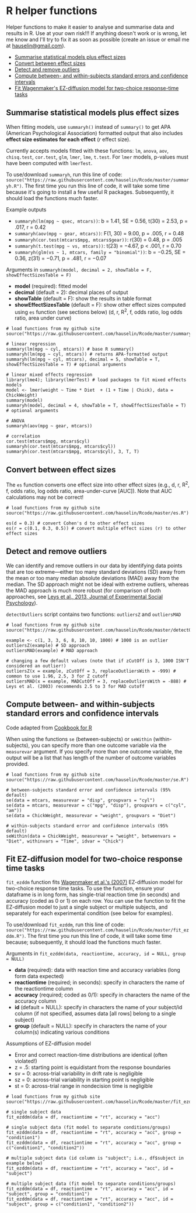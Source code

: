 # R helper functions

Helper functions to make it easier to analyse and summarise data and results in R. Use at your own risk!!! If anything doesn't work or is wrong, let me know and I'll try to fix it as soon as possible (create an issue or email me at hauselin@gmail.com).

- [Summarise statistical models plus effect sizes](#summarise-statistical-models-plus-effect-sizes)
- [Convert between effect sizes](#convert-between-effect-sizes)
- [Detect and remove outliers](#detect-and-remove-outliers)
- [Compute between- and within-subjects standard errors and confidence intervals](#compute-between--and-within-subjects-standard-errors-and-confidence-intervals)
- [Fit Wagenmaker's EZ-diffusion model for two-choice response-time tasks](#fit-ez-diffusion-model-for-two-choice-response-time-tasks)

## Summarise statistical models plus effect sizes

When fitting models, use ```summaryh()``` instead of ```summary()``` to get APA (American Psychological Association) formatted output that also includes **effect size estimates for each effect** (*r* effect size).

Currently accepts models fitted with these functions: ```lm```, ```anova```, ```aov```, ```chisq.test```, ```cor.test```, ```glm```, ```lmer```, ```lme```, ```t.test```. For ```lmer``` models, p-values must have been computed with ```lmerTest```.

To use/download ```summaryh```, run this line of code: ```source("https://raw.githubusercontent.com/hauselin/Rcode/master/summaryh.R")```. The first time you run this line of code, it will take some time because it's going to install a few useful R packages. Subsequently, it should load the functions much faster.

Example outputs

* ```summaryh(lm(mpg ~ qsec, mtcars))```: b = 1.41, SE = 0.56, t(30) = 2.53, p = .017, r = 0.42
* ```summaryh(aov(mpg ~ gear, mtcars))```: F(1, 30) = 9.00, p = .005, r = 0.48
* ```summaryh(cor.test(mtcars$mpg, mtcars$gear))```: r(30) = 0.48, p = .005
* ```summaryh(t.test(mpg ~ vs, mtcars))```: t(23) = −4.67, p < .001, r = 0.70
* ```summaryh(glm(vs ~ 1, mtcars, family = "binomial"))```: b = −0.25, SE = 0.36, z(31) = −0.71, p = .481, r = −0.07

Arguments in ```summaryh(model, decimal = 2, showTable = F, showEffectSizesTable = F)```

* **model** (required): fitted model
* **decimal** (default = 2): decimal places of output
* **showTable** (default = F): show the results in table format
* **showEffectSizesTable** (default = F): show other effect sizes computed using ```es``` function (see sections below) (d, r, R<sup>2</sup>, f, odds ratio, log odds ratio, area under curve)

```
# load functions from my github site
source("https://raw.githubusercontent.com/hauselin/Rcode/master/summaryh.R")

# linear regression
summary(lm(mpg ~ cyl, mtcars)) # base R summary()
summaryh(lm(mpg ~ cyl, mtcars)) # returns APA-formatted output
summaryh(lm(mpg ~ cyl, mtcars), decimal = 5, showTable = T, showEffectSizesTable = T) # optional arguments

# linear mixed effects regression
library(lme4); library(lmerTest) # load packages to fit mixed effects models
model <- lmer(weight ~ Time * Diet  + (1 + Time | Chick), data = ChickWeight)
summary(model)
summaryh(model, decimal = 4, showTable = T, showEffectSizesTable = T) # optional arguments

# ANOVA
summaryh(aov(mpg ~ gear, mtcars))

# correlation
cor.test(mtcars$mpg, mtcars$cyl)
summaryh(cor.test(mtcars$mpg, mtcars$cyl))
summaryh(cor.test(mtcars$mpg, mtcars$cyl), 3, T, T)
```

## Convert between effect sizes

The ```es``` function converts one effect size into other effect sizes (e.g., d, r, R<sup>2</sup>, f, odds ratio, log odds ratio, area-under-curve [AUC]). Note that AUC calculations may not be correct!

```
# load functions from my github site
source("https://raw.githubusercontent.com/hauselin/Rcode/master/es.R")

es(d = 0.3) # convert Cohen's d to other effect sizes
es(r = c(0.1, 0.3, 0.5)) # convert multiple effect sizes (r) to other effect sizes
```

## Detect and remove outliers
We can identify and remove outliers in our data by identifying data points that are too extreme—either too many standard deviations (SD) away from the mean or too many median absolute deviations (MAD) away from the median. The SD approach might not be ideal with extreme outliers, whereas the MAD approach is much more robust (for comparison of both approaches, see [Leys et al., 2013, Journal of Experimental Social Psychology](https://s3.amazonaws.com/academia.edu.documents/32918779/Leys_MAD_final_copy.pdf?AWSAccessKeyId=AKIAIWOWYYGZ2Y53UL3A&Expires=1522001231&Signature=RL2IhDQKFM8W9z32xELWJE%2BGWBM%3D&response-content-disposition=inline%3B%20filename%3DDetecting_outliers_Do_not_use_standard_d.pdf)).

```detectOutliers``` script contains two functions: ```outliersZ``` and ```outliersMAD```

```
# load functions from my github site
source("https://raw.githubusercontent.com/hauselin/Rcode/master/detectOutliers.R")

example <- c(1, 3, 3, 6, 8, 10, 10, 1000) # 1000 is an outlier
outliersZ(example) # SD approach
outliersMAD(example) # MAD approach

# changing a few default values (note that if zCutOff is 3, 1000 ISN'T considered an outlier!)
outliersZ(x = example, zCutOff = 3, replaceOutliersWith = -999) # common to use 1.96, 2.5, 3 for Z cutoff
outliersMAD(x = example, MADCutOff = 3, replaceOutliersWith = -888) # Leys et al. (2003) recommends 2.5 to 3 for MAD cutoff
```

## Compute between- and within-subjects standard errors and confidence intervals

Code adapted from <a href="http://www.cookbook-r.com/Graphs/Plotting_means_and_error_bars_(ggplot2)/">Cookbook for R</a>

When using the functions ```se``` (between-subjects) or ```seWithin``` (within-subjects), you can specify more than one outcome variable via the ```measurevar``` argument. If you specify more than one outcome variable, the output will be a list that has length of the number of outcome variables provided.

```
# load functions from my github site
source("https://raw.githubusercontent.com/hauselin/Rcode/master/se.R")

# between-subjects standard error and confidence intervals (95% default)
se(data = mtcars, measurevar = "disp", groupvars = "cyl")
se(data = mtcars, measurevar = c("mpg", "disp"), groupvars = c("cyl", "am"))
se(data = ChickWeight, measurevar = "weight", groupvars = "Diet")

# within-subjects standard error and confidence intervals (95% default)
seWithin(data = ChickWeight, measurevar = "weight", betweenvars = "Diet", withinvars = "Time", idvar = "Chick")
```

## Fit EZ-diffusion model for two-choice response time tasks
```fit_ezddm``` function fits [Wagenmaker et al.'s (2007)](https://link.springer.com/article/10.3758/BF03194023) EZ-diffusion model for two-choice response time tasks. To use the function, ensure your dataframe is in long form, has single-trial reaction time (in seconds) and accuracy (coded as 0 or 1) on each row. You can use the function to fit the EZ-diffusion model to just a single subject or multiple subjects, and separately for each experimental condition (see below for examples).

To use/download ```fit_ezddm```, run this line of code: ```source("https://raw.githubusercontent.com/hauselin/Rcode/master/fit_ezddm.R")```. The first time you run this line of code, it will take some time because; subsequently, it should load the functions much faster.

Arguments in ```fit_ezddm(data, reactiontime, accuracy, id = NULL, group = NULL)```

* **data** (required): data with reaction time and accuracy variables (long form data expected)
* **reactiontime** (required; in seconds): specify in characters the name of the reactiontime column
* **accuracy** (required; coded as 0/1): specify in characters the name of the accuracy column
* **id** (default = NULL): specify in characters the name of your subject/id column (if not specified, assumes data [all rows] belong to a single subject)
* **group** (default = NULL): specify in characters the name of your column(s) indicating various conditions

Assumptions of EZ-diffusion model

* Error and correct reaction-time distributions are identical (often violated!)
* z = .5: starting point is equidistant from the response boundaries
* sv = 0: across-trial variability in drift rate is negligible
* sz = 0: across-trial variability in starting point is negligible
* st = 0: across-trial range in nondecision time is negligible

```
# load functions from my github site
source("https://raw.githubusercontent.com/hauselin/Rcode/master/fit_ezddm.R")

# single subject data
fit_ezddm(data = df, reactiontime = "rt", accuracy = "acc")

# single subject data (fit model to separate conditions/groups)
fit_ezddm(data = df, reactiontime = "rt", accuracy = "acc", group = "condition1")
fit_ezddm(data = df, reactiontime = "rt", accuracy = "acc", group = c("condition1", "condition2"))

# multiple subject data (id column is "subject"; i.e., df$subject in example below)
fit_ezddm(data = df, reactiontime = "rt", accuracy = "acc", id = "subject")

# multiple subject data (fit model to separate conditions/groups)
fit_ezddm(data = df, reactiontime = "rt", accuracy = "acc", id = "subject", group = "condition1")
fit_ezddm(data = df, reactiontime = "rt", accuracy = "acc", id = "subject", group = c("condition1", "condition2"))
```
